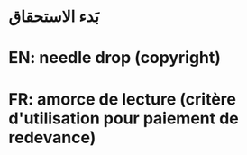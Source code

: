# بَدء الاستحقاق

# EN: needle drop (copyright)

# FR: amorce de lecture (critère d'utilisation pour paiement de redevance)
